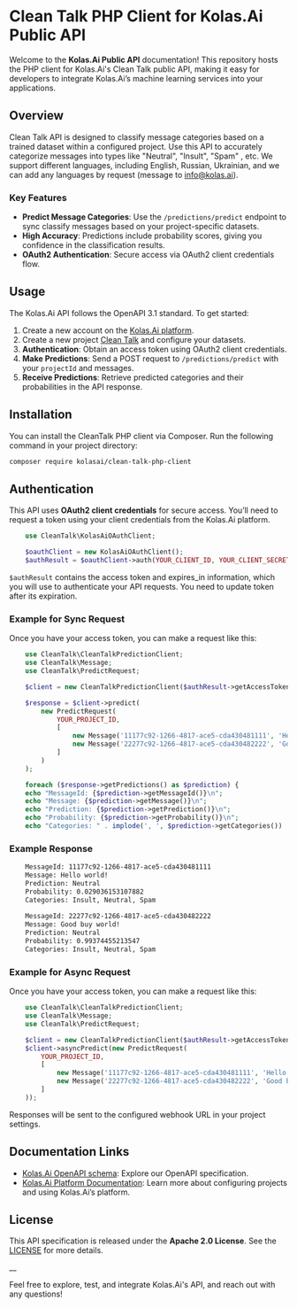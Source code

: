 # Clean Talk PHP Client for Kolas.Ai Public API

Welcome to the **Kolas.Ai Public API** documentation! This repository hosts the PHP client for Kolas.Ai's Clean Talk public API, making it easy for developers to integrate Kolas.Ai’s machine learning services into your applications.

## Overview

Clean Talk API is designed to classify message categories based on a trained dataset within a configured project. Use this API to accurately categorize messages into types like "Neutral", "Insult", "Spam" , etc. We support different languages, including English, Russian, Ukrainian, and we can add any languages by request (message to info@kolas.ai).

### Key Features
- **Predict Message Categories**: Use the `/predictions/predict` endpoint to sync classify messages based on your project-specific datasets.
- **High Accuracy**: Predictions include probability scores, giving you confidence in the classification results.
- **OAuth2 Authentication**: Secure access via OAuth2 client credentials flow.

## Usage

The Kolas.Ai API follows the OpenAPI 3.1 standard. To get started:

1. Create a new account on the [Kolas.Ai platform](https://app.kolas.ai/register).
2. Create a new project [Clean Talk](https://app.kolas.ai/projects/create) and configure your datasets.
3. **Authentication**: Obtain an access token using OAuth2 client credentials.
4. **Make Predictions**: Send a POST request to `/predictions/predict` with your `projectId` and messages.
5. **Receive Predictions**: Retrieve predicted categories and their probabilities in the API response.

## Installation
You can install the CleanTalk PHP client via Composer. Run the following command in your project directory:

```bash
composer require kolasai/clean-talk-php-client
```

## Authentication

This API uses **OAuth2 client credentials** for secure access. You’ll need to request a token using your client credentials from the Kolas.Ai platform.

```php
    use CleanTalk\KolasAiOAuthClient;

    $oauthClient = new KolasAiOAuthClient();
    $authResult = $oauthClient->auth(YOUR_CLIENT_ID, YOUR_CLIENT_SECRET);
```

`$authResult` contains the access token and expires_in information, which you will use to authenticate your API requests. You need to update token after its expiration.

### Example for Sync Request
Once you have your access token, you can make a request like this:

```php
    use CleanTalk\CleanTalkPredictionClient;
    use CleanTalk\Message;
    use CleanTalk\PredictRequest;

    $client = new CleanTalkPredictionClient($authResult->getAccessToken());

    $response = $client->predict(
        new PredictRequest(
            YOUR_PROJECT_ID,
            [
                new Message('11177c92-1266-4817-ace5-cda430481111', 'Hello world!'),
                new Message('22277c92-1266-4817-ace5-cda430482222', 'Good buy world!'),
            ]
        )
    );

    foreach ($response->getPredictions() as $prediction) {
    echo "MessageId: {$prediction->getMessageId()}\n";
    echo "Message: {$prediction->getMessage()}\n";
    echo "Prediction: {$prediction->getPrediction()}\n";
    echo "Probability: {$prediction->getProbability()}\n";
    echo "Categories: " . implode(', ', $prediction->getCategories()) . "\n";
```

### Example Response

```txt
    MessageId: 11177c92-1266-4817-ace5-cda430481111
    Message: Hello world!
    Prediction: Neutral
    Probability: 0.029036153107882
    Categories: Insult, Neutral, Spam
    
    MessageId: 22277c92-1266-4817-ace5-cda430482222
    Message: Good buy world!
    Prediction: Neutral
    Probability: 0.99374455213547
    Categories: Insult, Neutral, Spam
```

### Example for Async Request
Once you have your access token, you can make a request like this:

```php
    use CleanTalk\CleanTalkPredictionClient;
    use CleanTalk\Message;
    use CleanTalk\PredictRequest;

    $client = new CleanTalkPredictionClient($authResult->getAccessToken());
    $client->asyncPredict(new PredictRequest(
        YOUR_PROJECT_ID,
        [
            new Message('11177c92-1266-4817-ace5-cda430481111', 'Hello world!'),
            new Message('22277c92-1266-4817-ace5-cda430482222', 'Good buy world!'),
        ]
    ));
```

Responses will be sent to the configured webhook URL in your project settings.

## Documentation Links
- [Kolas.Ai OpenAPI schema](https://github.com/kolasai/public-openapi): Explore our OpenAPI specification.
- [Kolas.Ai Platform Documentation](https://kolas.ai/documentation/): Learn more about configuring projects and using Kolas.Ai’s platform.

## License

This API specification is released under the **Apache 2.0 License**. See the [LICENSE](https://www.apache.org/licenses/LICENSE-2.0.html) for more details.

__

Feel free to explore, test, and integrate Kolas.Ai's API, and reach out with any questions!
